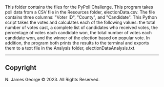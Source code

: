 This folder contains the files for the PyPoll Challenge.  This program takes poll data from a CSV file in the Resources folder, electionData.csv. The file contains three columns: "Voter ID", "County", and "Candidate".  This Python script takes the votes and calculates each of the following values: the total number of votes cast, a complete list of candidates who received votes, the percentage of votes each candidate won, the total number of votes each candidate won, and the winner of the election based on popular vote.  In addition, the program both prints the results to the terminal and exports them to a text file in the Analysis folder, electionDataAnalysis.txt.

----

## Copyright

N. James George © 2023. All Rights Reserved.

